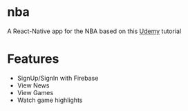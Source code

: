 # nba
A React-Native app for the NBA based on this [Udemy](https://www.udemy.com/course-dashboard-redirect/?course_id=1589310) tutorial
# Features
- SignUp/SignIn with Firebase
- View News
- View Games
- Watch game highlights
